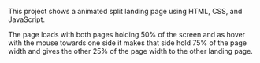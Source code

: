 This project shows a animated split landing page using HTML, CSS, and JavaScript.

The page loads with both pages holding 50% of the screen and as hover with the mouse towards one side it makes that side hold 75% of the page width and gives the other 25% of the page width to the other landing page.

